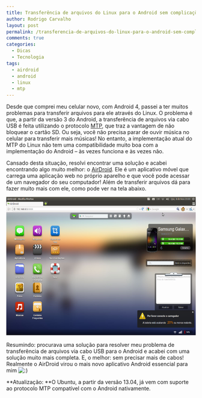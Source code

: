 ```yaml
---
title: Transferência de arquivos do Linux para o Android sem complicações
author: Rodrigo Carvalho
layout: post
permalink: /transferencia-de-arquivos-do-linux-para-o-android-sem-complicacoes/
comments: true
categories:
  - Dicas
  - Tecnologia
tags:
  - airdroid
  - android
  - linux
  - mtp
---
```

Desde que comprei meu celular novo, com Android 4, passei a ter muitos problemas para transferir arquivos para ele através do Linux. O problema é que, a partir da versão 3 do Android, a transferência de arquivos via cabo USB é feita utilizando o protocolo <a title="MTP na Wikipédia" href="https://en.wikipedia.org/wiki/Media_Transfer_Protocol" target="_blank">MTP</a>, que traz a vantagem de não bloquear o cartão SD. Ou seja, você não precisa parar de ouvir música no celular para transferir mais músicas! No entanto, a implementação atual do MTP do Linux não tem uma compatibilidade muito boa com a implementação do Android &#8211; às vezes funciona e às vezes não.

Cansado desta situação, resolvi encontrar uma solução e acabei encontrando algo muito melhor: o <a title="AirDroid no Google Play" href="https://play.google.com/store/apps/details?id=com.sand.airdroid" target="_blank">AirDroid</a>. Ele é um aplicativo móvel que carrega uma aplicação web no próprio aparelho e que você pode acessar de um navegador do seu computador! Além de transferir arquivos dá para fazer muito mais com ele, como pode ver na tela abaixo.

<p style="text-align: center;">
  <img class="aligncenter size-large wp-image-832" title="AirDroid" alt="Tela do AirDroid" src="/wp-content/uploads/2012/11/AirDroid-1024x640.png" width="590" height="368" />
</p>

Resumindo: procurava uma solução para resolver meu problema de transferência de arquivos via cabo USB para o Android e acabei com uma solução muito mais completa. E, o melhor: sem precisar mais de cabos! Realmente o AirDroid virou o mais novo aplicativo Android essencial para mim <img src="/wp-includes/images/smilies/icon_smile.gif" alt=":)" class="wp-smiley" /> 

**Atualização: **O Ubuntu, a partir da versão 13.04, já vem com suporte ao protocolo MTP compatível com o Android nativamente.
